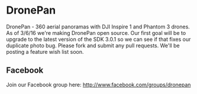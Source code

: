 # DronePan
DronePan - 360 aerial panoramas with DJI Inspire 1 and Phantom 3 drones. As of 3/6/16 we're making DronePan open source. Our first goal will be to upgrade to the latest version of the SDK 3.0.1 so we can see if that fixes our duplicate photo bug. Please fork and submit any pull requests. We'll be posting a feature wish list soon.

## Facebook
Join our Facebook group here: http://www.facebook.com/groups/dronepan
